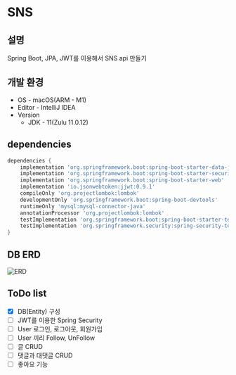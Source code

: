 # SNS

## 설명

Spring Boot, JPA, JWT를 이용해서 SNS api 만들기

## 개발 환경

- OS - macOS(ARM - M1)
- Editor - IntelliJ IDEA
- Version
    - JDK - 11(Zulu 11.0.12)

## dependencies

```gradle
dependencies {
    implementation 'org.springframework.boot:spring-boot-starter-data-jpa'
    implementation 'org.springframework.boot:spring-boot-starter-security'
    implementation 'org.springframework.boot:spring-boot-starter-web'
    implementation 'io.jsonwebtoken:jjwt:0.9.1'
    compileOnly 'org.projectlombok:lombok'
    developmentOnly 'org.springframework.boot:spring-boot-devtools'
    runtimeOnly 'mysql:mysql-connector-java'
    annotationProcessor 'org.projectlombok:lombok'
    testImplementation 'org.springframework.boot:spring-boot-starter-test'
    testImplementation 'org.springframework.security:spring-security-test'
}
```

## DB ERD

![ERD](/erd.png)

## ToDo list

- [x] DB(Entity) 구성
- [ ] JWT를 이용한 Spring Security
- [ ] User 로그인, 로그아웃, 회원가입
- [ ] User 끼리 Follow, UnFollow
- [ ] 글 CRUD
- [ ] 댓글과 대댓글 CRUD
- [ ] 좋아요 기능
